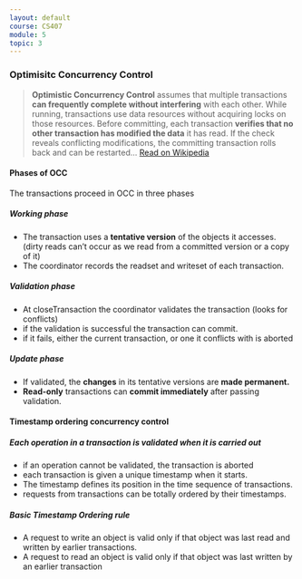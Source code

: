```yaml
---
layout: default
course: CS407
module: 5
topic: 3
---
```


### Optimisitc Concurrency Control

> **Optimistic Concurrency Control** assumes that multiple transactions **can frequently complete without interfering** with each other. While running, transactions use data resources without acquiring locks on those resources. Before committing, each transaction **verifies that no other transaction has modified the data** it has read. If the check reveals conflicting modifications, the committing transaction rolls back and can be restarted... [Read on Wikipedia](https://en.wikipedia.org/wiki/Optimistic_concurrency_control)

#### Phases of OCC
The transactions proceed in OCC in three phases

##### Working phase
- The transaction uses a **tentative version** of the objects it accesses. (dirty reads can’t occur as we read from a committed version or a copy of it)
- The coordinator records the readset and writeset of each transaction.

##### Validation phase
- At closeTransaction the coordinator validates the transaction (looks for conflicts)
- if the validation is successful the transaction can commit.
- if it fails, either the current transaction, or one it conflicts with is aborted

##### Update phase
- If validated, the **changes** in its tentative versions are **made permanent.**
- **Read-only** transactions can **commit immediately** after passing validation.

#### Timestamp ordering concurrency control

##### Each operation in a transaction is validated when it is carried out
-  if an operation cannot be validated, the transaction is aborted
-  each transaction is given a unique timestamp when it starts.
- The timestamp defines its position in the time sequence of transactions.
-  requests from transactions can be totally ordered by their timestamps.

##### Basic Timestamp Ordering rule
- A request to write an object is valid only if that object was last read and written by earlier transactions.
- A request to read an object is valid only if that object was last written by an earlier transaction
